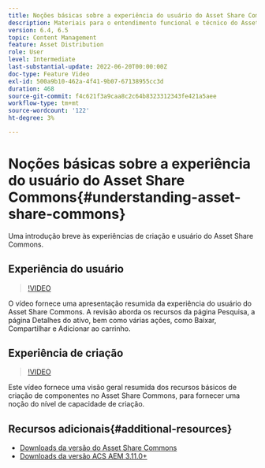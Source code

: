 ```yaml
---
title: Noções básicas sobre a experiência do usuário do Asset Share Commons
description: Materiais para o entendimento funcional e técnico do Assets Share Commons
version: 6.4, 6.5
topic: Content Management
feature: Asset Distribution
role: User
level: Intermediate
last-substantial-update: 2022-06-20T00:00:00Z
doc-type: Feature Video
exl-id: 500a9b10-462a-4f41-9b07-67138955cc3d
duration: 468
source-git-commit: f4c621f3a9caa8c2c64b8323312343fe421a5aee
workflow-type: tm+mt
source-wordcount: '122'
ht-degree: 3%

---
```


# Noções básicas sobre a experiência do usuário do Asset Share Commons{#understanding-asset-share-commons}

Uma introdução breve às experiências de criação e usuário do Asset Share Commons.

## Experiência do usuário

>[!VIDEO](https://video.tv.adobe.com/v/20497?quality=12&learn=on)

O vídeo fornece uma apresentação resumida da experiência do usuário do Asset Share Commons. A revisão aborda os recursos da página Pesquisa, a página Detalhes do ativo, bem como várias ações, como Baixar, Compartilhar e Adicionar ao carrinho.

## Experiência de criação

>[!VIDEO](https://video.tv.adobe.com/v/20498?quality=12&learn=on)

Este vídeo fornece uma visão geral resumida dos recursos básicos de criação de componentes no Asset Share Commons, para fornecer uma noção do nível de capacidade de criação.

## Recursos adicionais{#additional-resources}

* [Downloads da versão do Asset Share Commons](https://github.com/Adobe-Marketing-Cloud/asset-share-commons/releases)
* [Downloads da versão ACS AEM 3.11.0+](https://github.com/Adobe-Consulting-Services/acs-aem-commons/releases)
